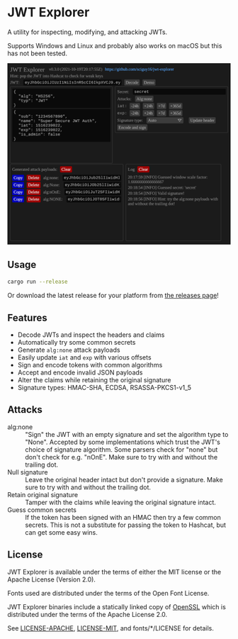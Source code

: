 # JWT Explorer

A utility for inspecting, modifying, and attacking JWTs.

Supports Windows and Linux and probably also works on macOS but this has not been tested.

![Overview of JWT Explorer](images/overview.png)

## Usage

```bash
cargo run --release
```

Or download the latest release for your platform from [the releases page](https://github.com/sciguy16/jwt-explorer/releases)!

## Features

* Decode JWTs and inspect the headers and claims
* Automatically try some common secrets
* Generate `alg:none` attack payloads
* Easily update `iat` and `exp` with various offsets
* Sign and encode tokens with common algorithms
* Accept and encode invalid JSON payloads
* Alter the claims while retaining the original signature
* Signature types: HMAC-SHA, ECDSA, RSASSA-PKCS1-v1_5

## Attacks
<dl>
	<dt>alg:none</dt>
	<dd>
		"Sign" the JWT with an empty signature and set the algorithm type to "None".
		Accepted by some implementations which trust the JWT's choice of signature algorithm.
		Some parsers check for "none" but don't check for e.g. "nOnE".
		Make sure to try with and without the trailing dot.
	</dd>
	<dt>Null signature</dt>
	<dd>
		Leave the original header intact but don't provide a signature.
		Make sure to try with and without the trailing dot.
	</dd>
	<dt>Retain original signature</dt>
	<dd>
		Tamper with the claims while leaving the original signature intact.
	</dd>
	<dt>Guess common secrets</dt>
	<dd>
		If the token has been signed with an HMAC then try a few common secrets.
		This is not a substitute for passing the token to Hashcat, but can get some easy wins.
	</dd>
</dl>

## License

JWT Explorer is available under the terms of either the MIT license or
the Apache License (Version 2.0).

Fonts used are distributed under the terms of the Open Font License.

JWT Explorer binaries include a statically linked copy of [OpenSSL](https://github.com/openssl/openssl) which is distributed under the terms of the Apache License 2.0.

See [LICENSE-APACHE](LICENSE-APACHE), [LICENSE-MIT](LICENSE-MIT), and
fonts/\*/LICENSE for details.

